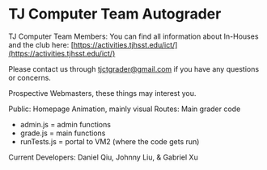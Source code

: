# TJ Computer Team Autograder

TJ Computer Team Members: You can find all information about In-Houses and the club here:
[https://activities.tjhsst.edu/ict/](https://activities.tjhsst.edu/ict/)

Please contact us through tjctgrader@gmail.com if you have any questions or concerns.

Prospective Webmasters, these things may interest you.

Public: Homepage Animation, mainly visual
Routes: Main grader code
- admin.js = admin functions
- grade.js = main functions
- runTests.js = portal to VM2 (where the code gets run)

Current Developers: Daniel Qiu, Johnny Liu, & Gabriel Xu
